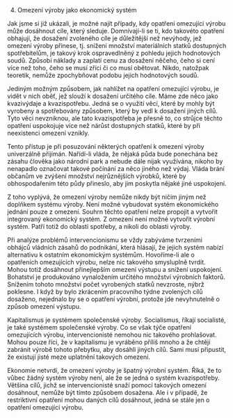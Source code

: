 4. Omezení výroby jako ekonomický systém

Jak jsme si již ukázali, je možné najít případy, kdy opatření omezující výrobu může dosáhnout cíle, který sleduje. Domnívají-li se ti, kdo takovéto opatření obhajují, že dosažení zvoleného cíle je důležitější než nevýhody, jež omezení výroby přinese, tj. snížení množství materiálních statků dostupných spotřebitelům, je takový krok ospravedlněný z pohledu jejich hodnotových soudů. Způsobí náklady a zaplatí cenu za dosažení něčeho, čeho si cení více než toho, čeho se musí zříci či co musí obětovat. Nikdo, natožpak teoretik, nemůže zpochybňovat podobu jejich hodnotových soudů.

Jediným možným způsobem, jak nahlížet na opatření omezující výrobu, je vidět v nich oběť, jež slouží k dosažení určitého cíle. Máme zde něco jako kvazivýdaje a kvazispotřebu. Jedná se o využití věcí, které by mohly být vyrobeny a spotřebovány způsobem, který by vedl k dosažení jiných cílů. Tyto věci nevzniknou, ale tato kvazispotřeba je přesně to, co strůjce těchto opatření uspokojuje více než nárůst dostupných statků, které by při neexistenci omezení vznikly.

Tento přístup je při posuzování některých opatření k omezení výroby univerzálně přijímán. Nařídí-li vláda, že nějaká půda bude ponechána bez zásahu člověka jako národní park a nebude dále nijak využívána, nikoho by nenapadlo označovat takové počínání za něco jiného než výdaj. Vláda brání občanům ve zvýšení množství nejrůznějších výrobků, které by obhospodařením této půdy přineslo, aby jim poskytla nějaké jiné uspokojení.

Z toho vyplývá, že omezení výroby nemůže nikdy být ničím jiným než doplňkem systému výroby. Není možné vybudovat systém ekonomického jednání pouze z omezení. Souhrn těchto opatření nelze propojit a vytvořit integrovaný ekonomický systém. Z omezení není možné vytvořit výrobní systém. Patří totiž do oblasti spotřeby, a nikoli do oblasti výroby.

Při analýze problémů intervencionismu se vždy zabýváme tvrzeními obhájců vládních zásahů do podnikání, která hlásají, že jejich systém nabízí alternativu k ostatním ekonomickým systémům. Hovoříme-li ale o opatřeních omezujících výrobu, nelze nic takového smysluplně tvrdit. Mohou totiž dosáhnout přinejlepším omezení výstupu a snížení uspokojení. Bohatství je produkováno vynaložením určitého množství výrobních faktorů. Snížením tohoto množství počet vyrobených statků nevzroste, nýbrž poklesne. I když by bylo zkrácením pracovního týdne zvolených cílů dosaženo, nejednalo by se o opatření výrobní, protože jde nevyhnutelně o způsob omezení výstupu.

Kapitalismus je systémem společenské výroby. Socialismus, říkají socialisté, je také systémem společenské výroby. Co se však týče opatření omezujících výrobu, intervencionisté nemohou nic takového prohlašovat. Mohou pouze říci, že v kapitalismu je vyráběno příliš mnoho a že chtějí zabránit výrobě tohoto přebytku, aby dosáhli jiných cílů. Sami musí připustit, že existují jisté meze uplatnění takových omezení.

Ekonomie netvrdí, že omezení výroby je špatný výrobní systém. Říká, že to vůbec žádný systém výroby není, ale že se jedná o systém kvazispotřeby. Většina cílů, jichž se intervencionisté snaží pomocí takových omezení dosáhnout, nemůže být tímto způsobem dosažena. Ale i v případě, že restriktivní opatření mohou daných cílů dosáhnout, jedná se stále jen o opatření omezující výrobu.